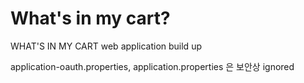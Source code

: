 # What's in my cart?
WHAT'S IN MY CART web application build up

application-oauth.properties,
application.properties 은 보안상 ignored
